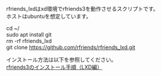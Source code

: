 rfriends_lxdはxd環境でrfriends3を動作させるスクリプトです。  
ホストはubuntuを想定しています。
  
cd ~/  
sudo apt install git  
rm -rf rfriends_lxd  
git clone https://github.com/rfriends/rfriends_lxd.git  
  
インストール方法は以下を参照してください。  
[rfriends3のインストール手順（LXD編）](https://github.com/rfriends/rfriends_lxd/wiki)
